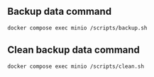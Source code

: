 ## Backup data command

```bash
docker compose exec minio /scripts/backup.sh
```

## Clean backup data command
```bash
docker compose exec minio /scripts/clean.sh
```
